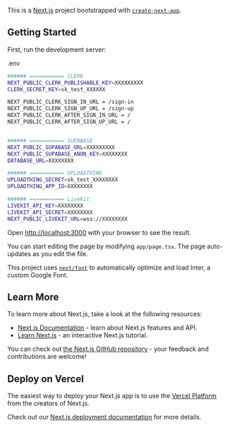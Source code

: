 This is a [Next.js](https://nextjs.org/) project bootstrapped with [`create-next-app`](https://github.com/vercel/next.js/tree/canary/packages/create-next-app).

## Getting Started

First, run the development server:

.env
```bash
###### =========== CLERK
NEXT_PUBLIC_CLERK_PUBLISHABLE_KEY=XXXXXXXXX
CLERK_SECRET_KEY=sk_test_XXXXXX

NEXT_PUBLIC_CLERK_SIGN_IN_URL = /sign-in
NEXT_PUBLIC_CLERK_SIGN_UP_URL = /sign-up
NEXT_PUBLIC_CLERK_AFTER_SIGN_IN_URL = /
NEXT_PUBLIC_CLERK_AFTER_SIGN_UP_URL = /


###### =========== SUPABASE
NEXT_PUBLIC_SUPABASE_URL=XXXXXXXXX
NEXT_PUBLIC_SUPABASE_ANON_KEY=XXXXXXXX
DATABASE_URL=XXXXXXXX

###### =========== UPLOADTHING
UPLOADTHING_SECRET=sk_test_XXXXXXXX
UPLOADTHING_APP_ID=XXXXXXXX

###### =========== LiveKit
LIVEKIT_API_KEY=XXXXXXXX
LIVEKIT_API_SECRET=XXXXXXXX
NEXT_PUBLIC_LIVEKIT_URL=wss://XXXXXXXX
```

Open [http://localhost:3000](http://localhost:3000) with your browser to see the result.

You can start editing the page by modifying `app/page.tsx`. The page auto-updates as you edit the file.

This project uses [`next/font`](https://nextjs.org/docs/basic-features/font-optimization) to automatically optimize and load Inter, a custom Google Font.

## Learn More

To learn more about Next.js, take a look at the following resources:

- [Next.js Documentation](https://nextjs.org/docs) - learn about Next.js features and API.
- [Learn Next.js](https://nextjs.org/learn) - an interactive Next.js tutorial.

You can check out [the Next.js GitHub repository](https://github.com/vercel/next.js/) - your feedback and contributions are welcome!

## Deploy on Vercel

The easiest way to deploy your Next.js app is to use the [Vercel Platform](https://vercel.com/new?utm_medium=default-template&filter=next.js&utm_source=create-next-app&utm_campaign=create-next-app-readme) from the creators of Next.js.

Check out our [Next.js deployment documentation](https://nextjs.org/docs/deployment) for more details.
